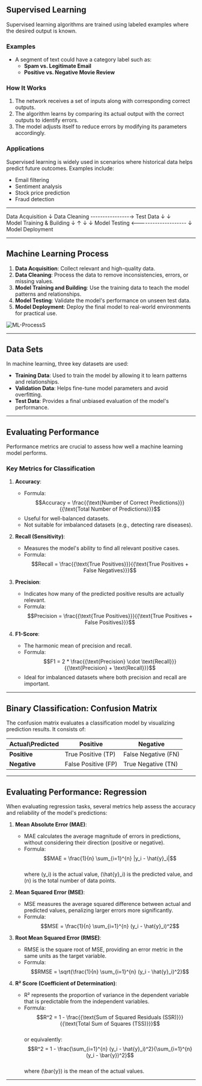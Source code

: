 ## **Supervised Learning**

Supervised learning algorithms are trained using labeled examples where the desired output is known. 

### **Examples**
- A segment of text could have a category label such as:
  - **Spam vs. Legitimate Email**
  - **Positive vs. Negative Movie Review**

### **How It Works**
1. The network receives a set of inputs along with corresponding correct outputs.
2. The algorithm learns by comparing its actual output with the correct outputs to identify errors.
3. The model adjusts itself to reduce errors by modifying its parameters accordingly.

### **Applications**
Supervised learning is widely used in scenarios where historical data helps predict future outcomes. Examples include:
- Email filtering
- Sentiment analysis
- Stock price prediction
- Fraud detection

---

Data Acquisition
       ↓
   Data Cleaning ----------------→ Test Data
       ↓                               ↓                    
Model Training & Building              ↓
       ↑ ↓                             ↓
   Model Testing  <--------------------
       ↓                              
   Model Deployment

---

## **Machine Learning Process**

1. **Data Acquisition**: Collect relevant and high-quality data.
2. **Data Cleaning**: Process the data to remove inconsistencies, errors, or missing values.
3. **Model Training and Building**: Use the training data to teach the model patterns and relationships.
4. **Model Testing**: Validate the model's performance on unseen test data.
5. **Model Deployment**: Deploy the final model to real-world environments for practical use.

![ML-ProcessS](https://cdn.elearningindustry.com/wp-content/uploads/2017/05/73348f2f23b70566eef2d9f10f9fe22c-768x438.png)

---

## **Data Sets**

In machine learning, three key datasets are used:

- **Training Data**: Used to train the model by allowing it to learn patterns and relationships.
- **Validation Data**: Helps fine-tune model parameters and avoid overfitting.
- **Test Data**: Provides a final unbiased evaluation of the model's performance.

---

## **Evaluating Performance**

Performance metrics are crucial to assess how well a machine learning model performs.

### **Key Metrics for Classification**

1. **Accuracy**:
   - Formula:  
     $$Accuracy = \frac{{\text{Number of Correct Predictions}}}{{\text{Total Number of Predictions}}}$$
   - Useful for well-balanced datasets.
   - Not suitable for imbalanced datasets (e.g., detecting rare diseases).

2. **Recall (Sensitivity)**:
   - Measures the model's ability to find all relevant positive cases.
   - Formula:  
     $$Recall = \frac{{\text{True Positives}}}{{\text{True Positives + False Negatives}}}$$

3. **Precision**:
   - Indicates how many of the predicted positive results are actually relevant.
   - Formula:  
     $$Precision = \frac{{\text{True Positives}}}{{\text{True Positives + False Positives}}}$$

4. **F1-Score**:
   - The harmonic mean of precision and recall.
   - Formula:  
     $$F1 = 2 * \frac{{\text{Precision} \cdot \text{Recall}}}{{\text{Precision} + \text{Recall}}}$$
   - Ideal for imbalanced datasets where both precision and recall are important.

---

## **Binary Classification: Confusion Matrix**

The confusion matrix evaluates a classification model by visualizing prediction results. It consists of:

| **Actual\Predicted** | **Positive** | **Negative** |
|-----------------------|--------------|--------------|
| **Positive**          | True Positive (TP) | False Negative (FN) |
| **Negative**          | False Positive (FP) | True Negative (TN) |

---

## **Evaluating Performance: Regression**

When evaluating regression tasks, several metrics help assess the accuracy and reliability of the model's predictions:

1. **Mean Absolute Error (MAE)**:
   - MAE calculates the average magnitude of errors in predictions, without considering their direction (positive or negative).
   - Formula:  
     $$MAE = \frac{1}{n} \sum_{i=1}^{n} |y_i - \hat{y}_i|$$  
     where \(y_i\) is the actual value, \(\hat{y}_i\) is the predicted value, and \(n\) is the total number of data points.

2. **Mean Squared Error (MSE)**:
   - MSE measures the average squared difference between actual and predicted values, penalizing larger errors more significantly.
   - Formula:  
     $$MSE = \frac{1}{n} \sum_{i=1}^{n} (y_i - \hat{y}_i)^2$$  

3. **Root Mean Squared Error (RMSE)**:
   - RMSE is the square root of MSE, providing an error metric in the same units as the target variable.
   - Formula:  
     $$RMSE = \sqrt{\frac{1}{n} \sum_{i=1}^{n} (y_i - \hat{y}_i)^2}$$  

4. **R² Score (Coefficient of Determination)**:
   - R² represents the proportion of variance in the dependent variable that is predictable from the independent variables.
   - Formula:  
     $$R^2 = 1 - \frac{{\text{Sum of Squared Residuals (SSR)}}}{{\text{Total Sum of Squares (TSS)}}}$$  
     or equivalently:  
     $$R^2 = 1 - \frac{\sum_{i=1}^{n} (y_i - \hat{y}_i)^2}{\sum_{i=1}^{n} (y_i - \bar{y})^2}$$  
     where \(\bar{y}\) is the mean of the actual values.

---
